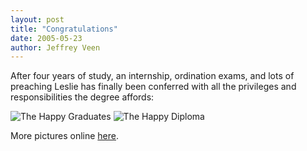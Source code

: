 ```yaml
--- 
layout: post
title: "Congratulations"
date: 2005-05-23
author: Jeffrey Veen
---
```

After four years of study, an internship, ordination exams, and lots of preaching Leslie has finally been conferred with all the privileges and responsibilities the degree affords:

<img src="http://photos10.flickr.com/14958103_f119c4f803_m.jpg" alt="The Happy Graduates" /> <img src="http://photos14.flickr.com/14958167_21dd41be7a_m.jpg" alt="The Happy Diploma" />

More pictures online <a href="http://flickr.com/photos/51035551088@N01/sets/362690/">here</a>.
&#8203;
